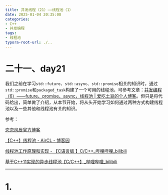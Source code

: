 ```yaml
---
title: 并发线程（21）——线程池（1）
date: 2025-01-04 20:35:08
categories:
- C++
- 并发编程
tags: 
- 线程池
typora-root-url: ./..
---
```


# 二十一、day21

我们之前在学习`std::future`、`std::async`、`std::promise`相关的知识时，通过`std::promise`和`packaged_task`构建了一个可用的线程池，可参考文章：[并发编程（6）——future、promise、async，线程池 | 爱吃土豆的个人博客](https://www.aichitudou.cn/2024/11/04/并发编程（6）——future、promise、async/)。但只是将代码给出，简单做了介绍，从本节开始，将从头开始学习如何通过两种方式构建线程池以及一些其他和线程池有关的知识。

参考：

[恋恋风辰官方博客](https://llfc.club/category?catid=225RaiVNI8pFDD5L4m807g7ZwmF#!aid/2cOFlgXoIuxljJIKbcGaiz4s6Pz)

[【C++】线程池 - AirCL - 博客园](https://www.cnblogs.com/AirCL/p/18433032)

[线程池工作原理和实现 - 【C语言版 】C/C++_哔哩哔哩_bilibili](https://www.bilibili.com/video/BV1jV411J795?vd_source=29868cdbb6b2fb1514ce3c7c31892d68&spm_id_from=333.788.videopod.episodes)

[基于C++11实现的异步线程池【C/C++】_哔哩哔哩_bilibili](https://www.bilibili.com/video/BV1fw4m1r7cT?spm_id_from=333.788.videopod.episodes&vd_source=29868cdbb6b2fb1514ce3c7c31892d68)

------

# 1. 
